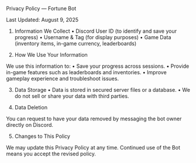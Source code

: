 Privacy Policy — Fortune Bot

Last Updated: August 9, 2025

1. Information We Collect
	•	Discord User ID (to identify and save your progress)
	•	Username & Tag (for display purposes)
	•	Game Data (inventory items, in-game currency, leaderboards)

2. How We Use Your Information

We use this information to:
	•	Save your progress across sessions.
	•	Provide in-game features such as leaderboards and inventories.
	•	Improve gameplay experience and troubleshoot issues.

3. Data Storage
	•	Data is stored in secured server files or a database.
	•	We do not sell or share your data with third parties.

4. Data Deletion

You can request to have your data removed by messaging the bot owner directly on Discord.

5. Changes to This Policy

We may update this Privacy Policy at any time. Continued use of the Bot means you accept the revised policy.
